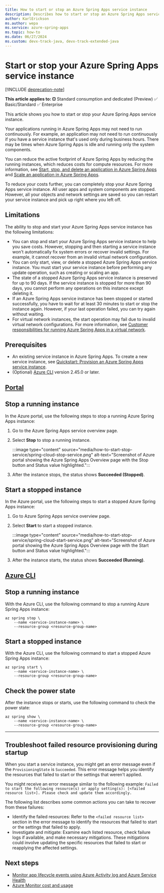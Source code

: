 ```yaml
---
title: How to start or stop an Azure Spring Apps service instance
description: Describes how to start or stop an Azure Spring Apps service instance
author: KarlErickson
ms.author: wepa
ms.service: azure-spring-apps
ms.topic: how-to
ms.date: 06/27/2024
ms.custom: devx-track-java, devx-track-extended-java
---
```


# Start or stop your Azure Spring Apps service instance

[!INCLUDE [deprecation-note](../includes/deprecation-note.md)]

**This article applies to:** ❎ Standard consumption and dedicated (Preview) ✅ Basic/Standard ✅ Enterprise

This article shows you how to start or stop your Azure Spring Apps service instance.

Your applications running in Azure Spring Apps may not need to run continuously. For example, an application may not need to run continuously if you have a service instance that's used only during business hours. There may be times when Azure Spring Apps is idle and running only the system components.

You can reduce the active footprint of Azure Spring Apps by reducing the running instances, which reduces costs for compute resources. For more information, see [Start, stop, and delete an application in Azure Spring Apps](./how-to-start-stop-delete.md) and [Scale an application in Azure Spring Apps](./how-to-scale-manual.md).

To reduce your costs further, you can completely stop your Azure Spring Apps service instance. All user apps and system components are stopped. However, all your objects and network settings are saved so you can restart your service instance and pick up right where you left off.

## Limitations

The ability to stop and start your Azure Spring Apps service instance has the following limitations:

- You can stop and start your Azure Spring Apps service instance to help you save costs. However, stopping and then starting a service instance won't automatically fix system errors or recover invalid settings. For example, it cannot recover from an invalid virtual network configuration.
- You can only start, view, or delete a stopped Azure Spring Apps service instance. You must start your service instance before performing any update operation, such as creating or scaling an app.
- The state of a stopped Azure Spring Apps service instance is preserved for up to 90 days. If the service instance is stopped for more than 90 days, you cannot perform any operations on this instance except deleting it.
- If an Azure Spring Apps service instance has been stopped or started successfully, you have to wait for at least 30 minutes to start or stop the instance again. However, if your last operation failed, you can try again without waiting.
- For virtual network instances, the start operation may fail due to invalid virtual network configurations. For more information, see [Customer responsibilities for running Azure Spring Apps in a virtual network](./vnet-customer-responsibilities.md).

## Prerequisites

- An existing service instance in Azure Spring Apps. To create a new service instance, see [Quickstart: Provision an Azure Spring Apps service instance](quickstart-provision-service-instance.md).
- (Optional) [Azure CLI](/cli/azure/install-azure-cli) version 2.45.0 or later.

## [Portal](#tab/azure-portal)

## Stop a running instance

In the Azure portal, use the following steps to stop a running Azure Spring Apps instance:

1. Go to the Azure Spring Apps service overview page.

1. Select **Stop** to stop a running instance.

   :::image type="content" source="media/how-to-start-stop-service/spring-cloud-stop-service.png" alt-text="Screenshot of Azure portal showing the Azure Spring Apps Overview page with the Stop button and Status value highlighted.":::

1. After the instance stops, the status shows **Succeeded (Stopped)**.

## Start a stopped instance

In the Azure portal, use the following steps to start a stopped Azure Spring Apps instance:

1. Go to Azure Spring Apps service overview page.

1. Select **Start** to start a stopped instance.

   :::image type="content" source="media/how-to-start-stop-service/spring-cloud-start-service.png" alt-text="Screenshot of Azure portal showing the Azure Spring Apps Overview page with the Start button and Status value highlighted.":::

1. After the instance starts, the status shows **Succeeded (Running)**.

## [Azure CLI](#tab/azure-cli)

## Stop a running instance

With the Azure CLI, use the following command to stop a running Azure Spring Apps instance:

```azurecli
az spring stop \
    --name <service-instance-name> \
    --resource-group <resource-group-name>
```

## Start a stopped instance

With the Azure CLI, use the following command to start a stopped Azure Spring Apps instance:

```azurecli
az spring start \
    --name <service-instance-name> \
    --resource-group <resource-group-name>
```

## Check the power state

After the instance stops or starts, use the following command to check the power state:

```azurecli
az spring show \
    --name <service-instance-name> \
    --resource-group <resource-group-name>
```

---

## Troubleshoot failed resource provisioning during startup

When you start a service instance, you might get an error message even if the `ProvisioningState` is `Succeeded`. This error message helps you identify the resources that failed to start or the settings that weren't applied.

You might receive an error message similar to the following example: `Failed to start the following resource(s) or apply setting(s): [<failed resource list>]. Please check and update them accordingly.`

The following list describes some common actions you can take to recover from these failures:

- Identify the failed resources: Refer to the `<failed resource list>` section in the error message to identify the resources that failed to start or the settings that failed to apply.
- Investigate and mitigate: Examine each listed resource, check failure logs if available, and make necessary mitigations. These mitigations could involve updating the specific resources that failed to start or reapplying the affected settings.

## Next steps

- [Monitor app lifecycle events using Azure Activity log and Azure Service Health](./monitor-app-lifecycle-events.md)
- [Azure Monitor cost and usage](/azure/azure-monitor/cost-usage)
